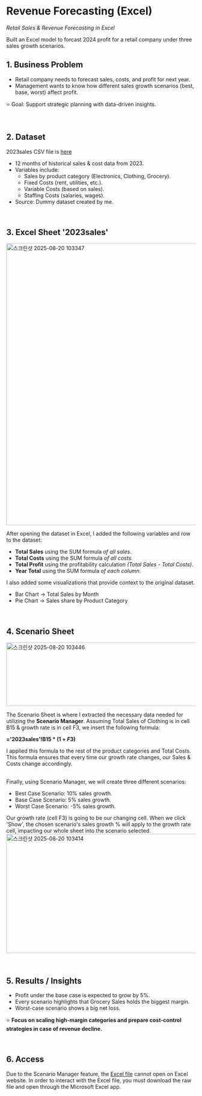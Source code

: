 # Revenue Forecasting (Excel)

*Retail Sales & Revenue Forecasting in Excel*

Built an Excel model to forcast 2024 profit for a retail company under three sales growth scenarios. 
<br>

## 1. Business Problem
- Retail company needs to forecast sales, costs, and profit for next year.
- Management wants to know how different sales growth scenarios (best, base, worst) affect profit.

⭐️ Goal: Support strategic planning with data-driven insights.

<br>

## 2. Dataset
2023sales CSV file is [here](2023sales.csv)
- 12 months of historical sales & cost data from 2023.
- Variables include:
    - Sales by product category (Electronics, Clothing, Grocery).
    - Fixed Costs (rent, utilities, etc.).
    - Variable Costs (based on sales).
    - Staffing Costs (salaries, wages).
- Source: Dummy dataset created by me.

<br>

## 3. Excel Sheet '2023sales'
<img width="969" height="748" alt="스크린샷 2025-08-20 103347" src="https://github.com/user-attachments/assets/52edd3f8-69d5-4bb2-984f-c64cb48826ce" />

After opening the dataset in Excel, I added the following variables and row to the dataset:
- **Total Sales** using the SUM formula *of all sales*.
- **Total Costs** using the SUM formula *of all costs*.
- **Total Profit** using the profitability calculation *(Total Sales - Total Costs)*.
- **Year Total** using the SUM formula *of each column*.

I also added some visualizations that provide context to the original dataset.
- Bar Chart -> Total Sales by Month
- Pie Chart -> Sales share by Product Category

<br>

## 4. Scenario Sheet
<img width="730" height="169" alt="스크린샷 2025-08-20 103446" src="https://github.com/user-attachments/assets/8eec5208-128e-4de8-a3bc-4d47f4970387" />

The Scenario Sheet is where I extracted the necessary data needed for utilizing the **Scenario Manager**.
Assuming Total Sales of Clothing is in cell B15 & growth rate is in cell F3, we insert the following formula:

**='2023sales'!B15 * (1 + $F$3)**


I applied this formula to the rest of the product categories and Total Costs. This formula ensures that every time our growth rate changes, our Sales & Costs change accordingly.

<br>
Finally, using Scenario Manager, we will create three different scenarios:

- Best Case Scenario: 10% sales growth.
- Base Case Scenario: 5% sales growth.
- Worst Case Scenario: -5% sales growth.

Our growth rate (cell F3) is going to be our changing cell. When we click 'Show', the chosen scenario's sales growth % will apply to the growth rate cell, impacting our whole sheet into the scenario selected.
<img width="654" height="317" alt="스크린샷 2025-08-20 103414" src="https://github.com/user-attachments/assets/af98ea27-2628-49fc-8407-fbfab6a42cb2" />

<br>

## 5. Results / Insights
-  Profit under the base case is expected to grow by 5%.
-  Every scenario highlights that Grocery Sales holds the biggest margin.
-  Worst-case scenario shows a big net loss.


⭐️ **Focus on scaling high-margin categories and prepare cost-control strategies in case of revenue decline.**

<br>

## 6. Access
Due to the Scenario Manager feature, the [Excel file](PK) cannot open on Excel website. In order to interact with the Excel file, you must download the raw file and open through the Microsoft Excel app.
